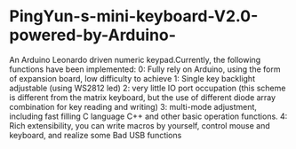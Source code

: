# PingYun-s-mini-keyboard-V2.0-powered-by-Arduino-
An Arduino Leonardo driven numeric keypad.Currently, the following functions have been implemented: 
0: Fully rely on Arduino, using the form of expansion board, low difficulty to achieve 
1: Single key backlight adjustable (using WS2812 led) 
2: very little IO port occupation (this scheme is different from the matrix keyboard, but the use of different diode array combination for key reading and writing) 
3: multi-mode adjustment, including fast filling C language C++ and other basic operation functions. 
4: Rich extensibility, you can write macros by yourself, control mouse and keyboard, and realize some Bad USB functions
